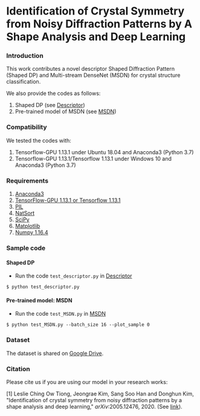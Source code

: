# Identification of Crystal Symmetry from Noisy Diffraction Patterns by A Shape Analysis and Deep Learning

### Introduction
This work contributes a novel descriptor Shaped Diffraction Pattern (Shaped DP) and Multi-stream DenseNet (MSDN) for crystal structure classification.

We also provide the codes as follows:
  1) Shaped DP (see [Descriptor](https://github.com/tiongleslie/crystal-structure-classification/tree/master/Descriptor))
  2) Pre-trained model of MSDN (see [MSDN](https://github.com/tiongleslie/crystal-structure-classification/tree/master/MSDN))

### Compatibility
We tested the codes with:
  1) Tensorflow-GPU 1.13.1 under Ubuntu 18.04 and Anaconda3 (Python 3.7)
  1) Tensorflow-GPU 1.13.1/Tensorflow 1.13.1 under Windows 10 and Anaconda3 (Python 3.7)

### Requirements
  1) [Anaconda3](https://www.anaconda.com/distribution/#download-section)
  2) [TensorFlow-GPU 1.13.1 or Tensorflow 1.13.1](https://www.tensorflow.org/install/pip)
  3) [PIL](https://anaconda.org/anaconda/pillow)
  4) [NatSort](https://pypi.org/project/natsort/)
  5) [SciPy](https://anaconda.org/anaconda/scipy)
  6) [Matplotlib](https://anaconda.org/conda-forge/matplotlib)
  7) [Numpy 1.16.4](https://pypi.org/project/numpy/1.16.4/)
 
### Sample code
#### Shaped DP
- Run the code `test_descriptor.py` in [Descriptor](https://github.com/tiongleslie/crystal-structure-classification/tree/master/Descriptor)
```shell
$ python test_descriptor.py
```

#### Pre-trained model: MSDN
- Run the code `test_MSDN.py` in [MSDN](https://github.com/tiongleslie/crystal-structure-classification/tree/master/MSDN)
```shell
$ python test_MSDN.py --batch_size 16 --plot_sample 0
```

### Dataset
The dataset is shared on [Google Drive](https://drive.google.com/drive/folders/1l7n6khjbbUB6cRS-xwlYw5xbyOphXBn6).

### Citation
Please cite us if you are using our model in your research works: <br />

[1] Leslie Ching Ow Tiong, Jeongrae Kim, Sang Soo Han and Donghun Kim, "Identification of crystal symmetry from noisy diffraction patterns by a shape analysis and deep learning," *arXiv*:2005.12476, 2020. (See [link](https://arxiv.org/abs/2005.12476)).
